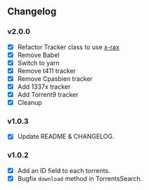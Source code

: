## Changelog

### v2.0.0

- [x] Refactor Tracker class to use [x-rax](https://www.npmjs.com/package/x-ray)
- [x] Remove Babel
- [x] Switch to yarn
- [x] Remove t411 tracker
- [x] Remove Cpasbien tracker
- [x] Add 1337x tracker
- [x] Add Torrent9 tracker
- [x] Cleanup

### v1.0.3

- [x] Update README & CHANGELOG.

### v1.0.2

- [x] Add an ID field to each torrents.
- [x] Bugfix `download` method in TorrentsSearch.